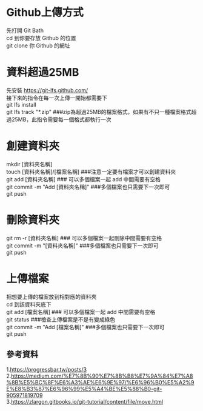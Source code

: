 # Github上傳方式
先打開 Git Bath  
cd 到你要存放 Github 的位置  
git clone 你 Github 的網址  

# 資料超過25MB
先安裝 https://git-lfs.github.com/  
接下來的指令在每一次上傳一開始都需要下  
git lfs install  
git lfs track "*.zip" ###zip為超過25MB的檔案格式，如果有不只一種檔案格式超過25MB，此指令需要每一個格式都執行一次  

# 創建資料夾
mkdir [資料夾名稱]  
touch [資料夾名稱]/[檔案名稱]  ###注意一定要有檔案才可以創建資料夾  
git add [資料夾名稱]  ### 可以多個檔案一起 add 中間需要有空格  
git commit -m "Add [資料夾名稱]"  ###多個檔案也只需要下一次即可  
git push  

# 刪除資料夾
git rm -r [資料夾名稱]  ### 可以多個檔案一起刪除中間需要有空格  
git commit -m "[資料夾名稱]"  ###多個檔案也只需要下一次即可  
git push  

# 上傳檔案
把想要上傳的檔案放到相對應的資料夾  
cd 到該資料夾底下  
git add [檔案名稱]  ### 可以多個檔案一起 add 中間需要有空格  
git status  ###檢查上傳檔案是不是有變成綠色  
git commit -m "Add [檔案名稱]"  ###多個檔案也只需要下一次即可  
git push  

## 參考資料
1.https://progressbar.tw/posts/3  
2.https://medium.com/%E7%8B%90%E7%8B%B8%E7%9A%84%E7%A8%8B%E5%BC%8F%E6%A3%AE%E6%9E%97/%E6%96%B0%E5%A2%9E%E8%B3%87%E6%96%99%E5%A4%BE%E5%88%B0-git-905971819709  
3.https://zlargon.gitbooks.io/git-tutorial/content/file/move.html  
